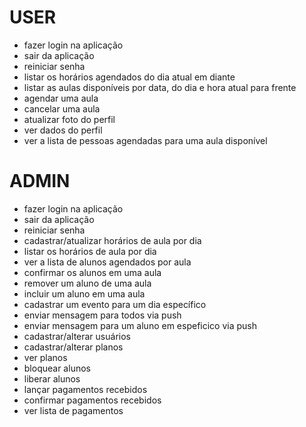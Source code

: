# USER
 - fazer login na aplicação
 - sair da aplicação
 - reiniciar senha
 - listar os horários agendados do dia atual em diante
 - listar as aulas disponíveis por data, do dia e hora atual para frente
 - agendar uma aula
 - cancelar uma aula
 - atualizar foto do perfil
 - ver dados do perfil
 - ver a lista de pessoas agendadas para uma aula disponível


# ADMIN
- fazer login na aplicação
- sair da aplicação
- reiniciar senha
- cadastrar/atualizar horários de aula por dia
- listar os horários de aula por dia
- ver a lista de alunos agendados por aula
- confirmar os alunos em uma aula 
- remover um aluno de uma aula
- incluir um aluno em uma aula
- cadastrar um evento para um dia específico
- enviar mensagem para todos via push
- enviar mensagem para um aluno em espeficico via push
- cadastrar/alterar usuários
- cadastrar/alterar planos
- ver planos
- bloquear alunos
- liberar alunos
- lançar pagamentos recebidos
- confirmar pagamentos recebidos
- ver lista de pagamentos

